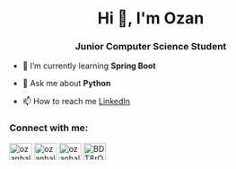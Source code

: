 <h1 align="center">Hi 👋, I'm Ozan</h1>
<h3 align="center">Junior Computer Science Student</h3>

- 🌱 I’m currently learning **Spring Boot**

- 💬 Ask me about **Python**

- 📫 How to reach me [LinkedIn](https://www.linkedin.com/in/ozanhalis)

<h3 align="left">Connect with me:</h3>
<p align="left">
<a href="https://twitter.com/ozanhalisilter" target="blank"><img align="center" src="https://cdn.jsdelivr.net/npm/simple-icons@3.0.1/icons/twitter.svg" alt="ozanhalisilter" height="30" width="40" /></a>
<a href="https://linkedin.com/in/ozanhalis" target="blank"><img align="center" src="https://cdn.jsdelivr.net/npm/simple-icons@3.0.1/icons/linkedin.svg" alt="ozanhalis" height="30" width="40" /></a>
<a href="https://instagram.com/ozanhalis.py" target="blank"><img align="center" src="https://cdn.jsdelivr.net/npm/simple-icons@3.0.1/icons/instagram.svg" alt="ozanhalis.py" height="30" width="40" /></a>
<a href="https://discord.gg/BDT8rQt" target="blank"><img align="center" src="https://cdn.jsdelivr.net/npm/simple-icons@3.0.1/icons/discord.svg" alt="BDT8rQt" height="30" width="40" /></a>
</p>

